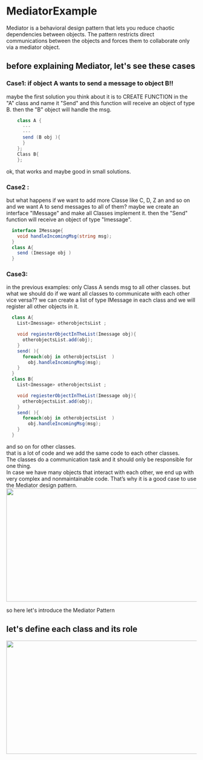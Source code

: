 # MediatorExample
Mediator is a behavioral design pattern that lets you reduce chaotic dependencies between objects. The pattern restricts direct communications between the objects and forces them to collaborate only via a mediator object.


## before explaining Mediator, let's see these cases 
### Case1: if object A wants to send a message to object B!!
maybe the first solution you think about it is to CREATE  FUNCTION in the "A" class and name it "Send" and this function will receive an object of type B. then the "B" object will handle the msg.
```c#
    class A {
      ---
      ---
      send (B obj ){
      }
    };
    Class B{
    };
```    
ok, that works and maybe good in small solutions.

### Case2 :
but what happens if we want to add more Classe like C, D, Z an and so on and we want A to send messages to all of them?
maybe we create an interface "IMessage" and make all Classes implement it. then the "Send" function will receive an object of type "Imessage".
```c#
  interface IMessage{
    void handleIncomingMsg(string msg);
  }
  class A{
    send (Imessage obj )
  }
 ```  
### Case3:
in the previous examples: only Class A sends msg to all other classes.
but what we should do if we want all classes to communicate with each other vice versa??
we can create a list of type IMessage in each class and we will register all other objects in it.
```c#
  class A{
    List<Imessage> otherobjectsList ;

    void regiesterObjectInTheList(Imessage obj){
      otherobjectsList.add(obj); 
    }
    send( ){
      foreach(obj in otherobjectsList  )
        obj.handleIncomingMsg(msg);
    }
  }
  class B{
    List<Imessage> otherobjectsList ;

    void regiesterObjectInTheList(Imessage obj){
      otherobjectsList.add(obj); 
    }
    send( ){
      foreach(obj in otherobjectsList  )
        obj.handleIncomingMsg(msg);
    }
  }
  ```
and so on for other classes.\
that is a lot of code and we add the same code to each other classes.\
The classes do a communication task and it should only be responsible for one thing.\
In case we have many objects that interact with each other, we end up with very complex and nonmaintainable code. That’s why it is a good case to use the Mediator design pattern.\
<img src="https://user-images.githubusercontent.com/18700494/109394273-dc839700-792e-11eb-97fd-ced9467b3e66.png" width="600" height="300"/>


so here let's introduce the Mediator Pattern 
## let's define each class and its role
<img src="https://user-images.githubusercontent.com/18700494/109392932-b0184c80-7927-11eb-9605-337ca371bbf3.png" width="600" height="300"/>
